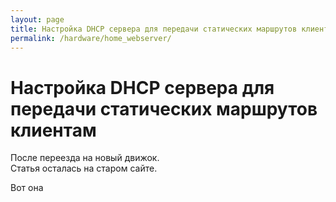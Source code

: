```yaml
---
layout: page
title: Настройка DHCP сервера для передачи статических маршрутов клиентам
permalink: /hardware/home_webserver/
---
```



# Настройка DHCP сервера для передачи статических маршрутов клиентам


После переезда на новый движок.  
Статья осталась на старом сайте.

Вот она <a href="http://prev.sysadm.ru/linux/centos/6/dhcp/"></a>
